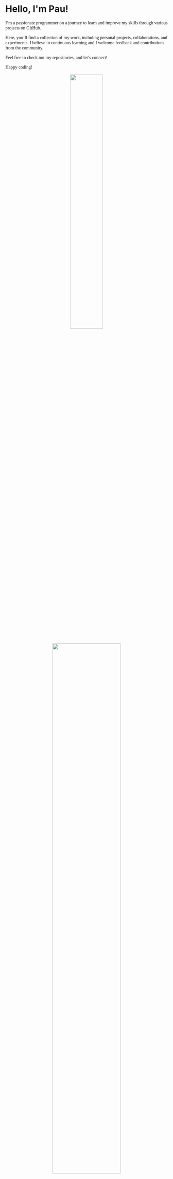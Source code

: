 <h1>Hello, I'm Pau!</h1>

<p style="font-family:JetBrains Mono;">I’m a passionate programmer on a journey to learn and improve my skills through various projects on GitHub.</p>

<p style="font-family:JetBrains Mono;">Here, you’ll find a collection of my work, including personal projects, collaborations, and experiments. I believe in continuous learning and I welcome feedback and contributions from the community.</p>

<p style="font-family:JetBrains Mono;">Feel free to check out my repositories, and let’s connect!</p>

<p style="font-family:JetBrains Mono;">Happy coding!</p>

<p align="center">
  <a href="https://github.com/PauCape"><img width="45%" src="https://github-readme-stats.vercel.app/api/top-langs/?username=paucape&theme=vue-dark&layout=compact&langs_count=8"></a>
</p>
<p align="center">
  <a href="https://github.com/PauCape"><img width="65%" src="https://github-readme-stats.vercel.app/api?username=paucape&show_icons=true&theme=vue-dark"></a>
</p>
<p align="center">
  <a href="https://github.com/PauCape"><img width="65%" src="https://streak-stats.demolab.com/?user=paucape&theme=vue-dark"></a>
</p>

<p align="center">
  <a href="https://skillicons.dev">
    <img src="https://skillicons.dev/icons?i=git,js,css,html,java" />
</p>